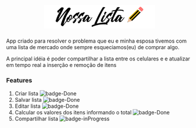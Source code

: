 <h1 align="center">
   <img src="./src/assets/logo.png" alt="Nossa Lista" title="Nossa Lista" width="300px"/>
</h1>

<p>App criado para resolver o problema que eu e minha esposa tivemos com
uma lista de mercado onde sempre esqueciamos(eu) de comprar algo.</p>

<p>A principal idéia é poder compartilhar a lista entre os celulares e
e atualizar em tempo real a inserção e remoção de itens
</p>

<h3>Features</h3>
<ol>
<li>Criar lista <img src="https://img.shields.io/badge/Feature-Done-brightgreen" alt="badge-Done" title="Feature Done" /></li>
<li>Salvar lista <img src="https://img.shields.io/badge/Feature-Done-brightgreen" alt="badge-Done" title="Feature Done" /></li>
<li>Editar lista <img src="https://img.shields.io/badge/Feature-Done-brightgreen" alt="badge-Done" title="Feature Done" /></li>
<li>Calcular os valores dos itens informando o total <img src="https://img.shields.io/badge/Feature-Done-brightgreen" alt="badge-Done" title="Feature Done" /></li>
<li>Compartilhar lista <img src="https://img.shields.io/badge/Feature-inProgress-orange" alt="badge-inProgress" title="Feature In Progress" /></li>
</ol>
